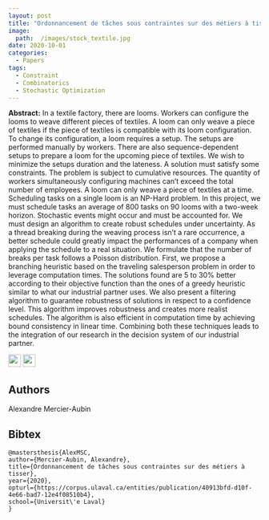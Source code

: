 ```yaml
---
layout: post
title: "Ordonnancement de tâches sous contraintes sur des métiers à tisser"
image: 
  path:  /images/stock_textile.jpg
date: 2020-10-01
categories:
  - Papers
tags:
  - Constraint
  - Combinatorics
  - Stochastic Optimization
---
```


**Abstract:** In a textile factory, there are looms. Workers can configure the looms to weave different pieces of
textiles. A loom can only weave a piece of textiles if the piece of textiles is compatible with its loom
configuration. To change its configuration, a loom requires a setup. The setups are performed manually
by workers. There are also sequence-dependent setups to prepare a loom for the upcoming piece of
textiles. We wish to minimize the setups duration and the lateness. A solution must satisfy some
constraints. The problem is subject to cumulative resources. The quantity of workers simultaneously
configuring machines can’t exceed the total number of employees. A loom can only weave a piece
of textiles at a time. Scheduling tasks on a single loom is an NP-Hard problem. In this project, we
must schedule tasks an average of 800 tasks on 90 looms with a two-week horizon. Stochastic events
might occur and must be accounted for. We must design an algorithm to create robust schedules under
uncertainty. As a thread breaking during the weaving process isn’t a rare occurrence, a better schedule
could greatly impact the performances of a company when applying the schedule to a real situation.
We formulate that the number of breaks per task follows a Poisson distribution. First, we propose
a branching heuristic based on the traveling salesperson problem in order to leverage computation
times. The solutions found are 5 to 30% better according to their objective function than the ones of
a greedy heuristic similar to what our industrial partner uses. We also present a filtering algorithm to
guarantee robustness of solutions in respect to a confidence level. This algorithm improves robustness
and creates more realist schedules. The algorithm is also efficient in computation time by achieving
bound consistency in linear time. Combining both these techniques leads to the integration of our
research in the decision system of our industrial partner.

[<img src="/Work/icons/pdf.png" width="25"/>](/Work/papers/MasterThesis.pdf)
[<img src="/Work/icons/link.png" width="25"/>](https://corpus.ulaval.ca/entities/publication/40913bfd-d10f-4e66-bad7-12e4f08510b4)

## Authors
Alexandre Mercier-Aubin

## Bibtex
```
@mastersthesis{AlexMSC,
author={Mercier-Aubin, Alexandre},
title={Ordonnancement de tâches sous contraintes sur des métiers à tisser},
year={2020},
opturl={https://corpus.ulaval.ca/entities/publication/40913bfd-d10f-4e66-bad7-12e4f08510b4},
school={Universit\'e Laval}
}
```